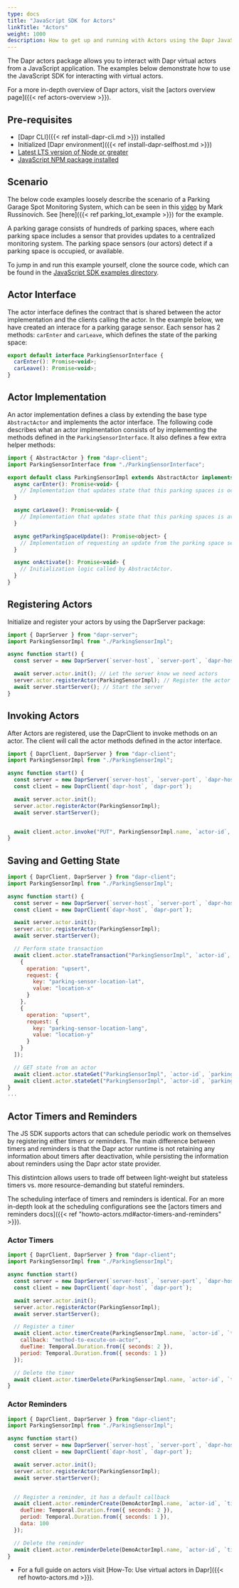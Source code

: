 ```yaml
---
type: docs
title: "JavaScript SDK for Actors"
linkTitle: "Actors"
weight: 1000
description: How to get up and running with Actors using the Dapr JavaScript SDK
---
```


The Dapr actors package allows you to interact with Dapr virtual actors from a JavaScript application. The examples below demonstrate how to use the JavaScript SDK for interacting with virtual actors.

For a more in-depth overview of Dapr actors, visit the [actors overview page]({{< ref actors-overview >}}).

## Pre-requisites
- [Dapr CLI]({{< ref install-dapr-cli.md >}}) installed
- Initialized [Dapr environment]({{< ref install-dapr-selfhost.md >}})
- [Latest LTS version of Node or greater](https://nodejs.org/en/)
- [JavaScript NPM package installed](https://www.npmjs.com/package/dapr-client)

## Scenario
The below code examples loosely describe the scenario of a Parking Garage Spot Monitoring System, which can be seen in this [video](https://www.youtube.com/watch?v=eJCu6a-x9uo&t=3785) by Mark Russinovich. See [here]({{< ref parking_lot_example >}}) for the example.

A parking garage consists of hundreds of parking spaces, where each parking space includes a sensor that provides updates to a centralized monitoring system. The parking space sensors (our actors) detect if a parking space is occupied, or available.

To jump in and run this example yourself, clone the source code, which can be found in the [JavaScript SDK examples directory](https://github.com/dapr/js-sdk/tree/master/examples/http/actor-parking-sensor).

## Actor Interface 
The actor interface defines the contract that is shared between the actor implementation and the clients calling the actor. In the example below, we have created an interace for a parking garage sensor. Each sensor has 2 methods: `carEnter` and `carLeave`, which defines the state of the parking space:

```javascript
export default interface ParkingSensorInterface {
  carEnter(): Promise<void>;
  carLeave(): Promise<void>;
}
```

## Actor Implementation
An actor implementation defines a class by extending the base type `AbstractActor` and implements the actor interface. The following code describes what an actor implmentation consists of by implementing the methods defined in the `ParkingSensorInterface`. It also defines a few extra helper methods:

```javascript
import { AbstractActor } from "dapr-client";
import ParkingSensorInterface from "./ParkingSensorInterface";

export default class ParkingSensorImpl extends AbstractActor implements ParkingSensorInterface {
  async carEnter(): Promise<void> {
    // Implementation that updates state that this parking spaces is occupied.
  }

  async carLeave(): Promise<void> {
    // Implementation that updates state that this parking spaces is available.
  }

  async getParkingSpaceUpdate(): Promise<object> {
    // Implementation of requesting an update from the parking space sensor.
  }

  async onActivate(): Promise<void> {
    // Initialization logic called by AbstractActor.
  }
}
```

## Registering Actors
Initialize and register your actors by using the DaprServer package:

```javascript
import { DaprServer } from "dapr-server";
import ParkingSensorImpl from "./ParkingSensorImpl";

async function start() {
  const server = new DaprServer(`server-host`, `server-port`, `dapr-host`, `dapr-port`);

  await server.actor.init(); // Let the server know we need actors
  server.actor.registerActor(ParkingSensorImpl); // Register the actor
  await server.startServer(); // Start the server
}
```                                              

## Invoking Actors
After Actors are registered, use the DaprClient to invoke methods on an actor. The client will call the actor methods defined in the actor interface.

```javascript
import { DaprClient, DaprServer } from "dapr-client";
import ParkingSensorImpl from "./ParkingSensorImpl";

async function start() {
  const server = new DaprServer(`server-host`, `server-port`, `dapr-host`, `dapr-port`);
  const client = new DaprClient(`dapr-host`, `dapr-port`);

  await server.actor.init(); 
  server.actor.registerActor(ParkingSensorImpl); 
  await server.startServer();


  await client.actor.invoke("PUT", ParkingSensorImpl.name, `actor-id`, "carEnter"); // Invoke the ParkingSensor Actor by calling the carEnter function
}
```

## Saving and Getting State 

```javascript
import { DaprClient, DaprServer } from "dapr-client";
import ParkingSensorImpl from "./ParkingSensorImpl";

async function start() {
  const server = new DaprServer(`server-host`, `server-port`, `dapr-host`, `dapr-port`);
  const client = new DaprClient(`dapr-host`, `dapr-port`);

  await server.actor.init(); 
  server.actor.registerActor(ParkingSensorImpl); 
  await server.startServer();

  // Perform state transaction
  await client.actor.stateTransaction("ParkingSensorImpl", `actor-id`, [
    {
      operation: "upsert",
      request: {
        key: "parking-sensor-location-lat",
        value: "location-x"
      }
    },
    {
      operation: "upsert",
      request: {
        key: "parking-sensor-location-lang",
        value: "location-y"
      }
    }
  ]);

  // GET state from an actor
  await client.actor.stateGet("ParkingSensorImpl", `actor-id`, `parking-sensor-location-lat`)
  await client.actor.stateGet("ParkingSensorImpl", `actor-id`, `parking-sensor-location-lang`)
}
...
```

## Actor Timers and Reminders
The JS SDK supports actors that can schedule periodic work on themselves by registering either timers or reminders. The main difference between timers and reminders is that the Dapr actor runtime is not retaining any information about timers after deactivation, while persisting the information about reminders using the Dapr actor state provider.

This distintcion allows users to trade off between light-weight but stateless timers vs. more resource-demanding but stateful reminders.

The scheduling interface of timers and reminders is identical. For an more in-depth look at the scheduling configurations see the [actors timers and reminders docs]({{< ref "howto-actors.md#actor-timers-and-reminders" >}}).

### Actor Timers
```javascript
import { DaprClient, DaprServer } from "dapr-client";
import ParkingSensorImpl from "./ParkingSensorImpl";

async function start() 
  const server = new DaprServer(`server-host`, `server-port`, `dapr-host`, `dapr-port`);
  const client = new DaprClient(`dapr-host`, `dapr-port`);

  await server.actor.init(); 
  server.actor.registerActor(ParkingSensorImpl); 
  await server.startServer();

  // Register a timer
  await client.actor.timerCreate(ParkingSensorImpl.name, `actor-id`, `timer-id`, {
    callback: "method-to-excute-on-actor",
    dueTime: Temporal.Duration.from({ seconds: 2 }),
    period: Temporal.Duration.from({ seconds: 1 })
  });

  // Delete the timer
  await client.actor.timerDelete(ParkingSensorImpl.name, `actor-id`, `timer-id`);
}
```

### Actor Reminders
```javascript
import { DaprClient, DaprServer } from "dapr-client";
import ParkingSensorImpl from "./ParkingSensorImpl";

async function start() 
  const server = new DaprServer(`server-host`, `server-port`, `dapr-host`, `dapr-port`);
  const client = new DaprClient(`dapr-host`, `dapr-port`);

  await server.actor.init(); 
  server.actor.registerActor(ParkingSensorImpl); 
  await server.startServer();


  // Register a reminder, it has a default callback
  await client.actor.reminderCreate(DemoActorImpl.name, `actor-id`, `timer-id`, {
    dueTime: Temporal.Duration.from({ seconds: 2 }),
    period: Temporal.Duration.from({ seconds: 1 }),
    data: 100
  });

  // Delete the reminder
  await client.actor.reminderDelete(DemoActorImpl.name, `actor-id`, `timer-id`);
}
```

- For a full guide on actors visit [How-To: Use virtual actors in Dapr]({{< ref howto-actors.md >}}).